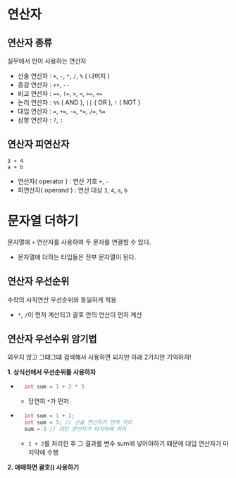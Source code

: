 # 연산자
## 연산자 종류
실무에서 만이 사용하는 연산자
- 산술 연산자 : `+`, `-`, `*`, `/`, `%` ( 나머지 )
- 증감 연산자 : `++`, `--`
- 비교 연산자 : `==`, `!=`, `>`, `<`, `>=`, `<=`
- 논리 연산자 : `%%` ( AND ), `||` ( OR ), `!` ( NOT )
- 대입 연산자 : `=`, `+=`, `-=`, `*=`, `/=`, `%=`
- 삼항 연산자 : `?`, `:`

## 연산자 피연산자
```
3 + 4
a + b
```
- 연산자( operator ) : 연산 기호 `+`, `-`
- 피연산자( operand ) : 연산 대상 `3`, `4`, `a`, `b`

# 문자열 더하기
문자열에 `+` 연산자를 사용하여 두 문자를 연결할 수 있다.
- 문자열에 더하는 타입들은 전부 문자열이 된다.

## 연산자 우선순위
수학의 사칙연산 우선순위와 동일하게 적용
- `*`, `/`이 먼저 계산되고 괄호 안의 연산이 먼저 계산

## 연산자 우선수위 암기법
외우지 않고 그떄그떄 검색해서 사용하면 되지만 아래 2가지만 기억하자!

**1. 상식선에서 우선순위를 사용하자**
- ```java
    int sum = 1 + 2 * 3
    ```
    - 당연히 `*`가 먼저
- ```java
    int sum = 1 + 2;
    int sum = 3; // 산술 연산자가 먼저 처리
    sum = 3 // 대인 연산자가 마지막에 처리
  ```
  - `1 + 2`를 처리한 후 그 결과를 변수 sum에 넣어야하기 떄문에 대입 연산자가 마지막에 수행

**2. 애매하면 괄호() 사용하기**
